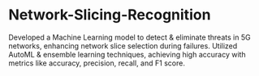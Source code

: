 # Network-Slicing-Recognition
Developed a Machine Learning model to detect &amp; eliminate threats in 5G networks, enhancing network slice selection during failures. Utilized AutoML &amp; ensemble learning techniques, achieving high accuracy with metrics like accuracy, precision, recall, and F1 score. 
